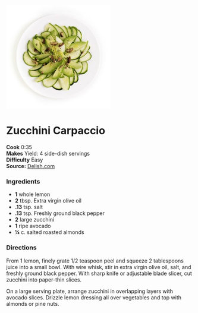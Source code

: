 [![](./images/91df1696-c80a-4907-ab2e-3fc699f41283.jpg)](http://del.h-cdn.co/assets/cm/15/10/54f8c9ab63232_-_zucchini-carpaccio-0610-recipe-lgn.jpg)

#  Zucchini Carpaccio


**Cook** 0:35  
**Makes** Yield: 4 side-dish servings  
**Difficulty** Easy  
**Source:** [Delish.com](http://www.delish.com/cooking/recipe-ideas/recipes/a30934/zucchini-carpaccio-recipe-ghk0610/)

###  Ingredients

  *   **1** whole lemon
  *   **2** tbsp. Extra virgin olive oil
  *   **.13** tsp. salt
  *   **.13** tsp. Freshly ground black pepper
  *   **2** large zucchini
  *   **1** ripe avocado
  *   **¼** c. salted roasted almonds

###  Directions

From 1 lemon, finely grate 1/2 teaspoon peel and squeeze 2 tablespoons juice
into a small bowl. With wire whisk, stir in extra virgin olive oil, salt, and
freshly ground black pepper. With sharp knife or adjustable blade slicer, cut
zucchini into paper-thin slices.

On a large serving plate, arrange zucchini in overlapping layers with avocado
slices. Drizzle lemon dressing all over vegetables and top with almonds or
pine nuts.

